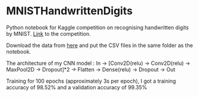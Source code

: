 # MNISTHandwrittenDigits

Python notebook for Kaggle competition on recognising handwritten digits by MNIST.
[Link](https://www.kaggle.com/c/digit-recognizer/overview) to the competition.

Download the data from [here](https://www.kaggle.com/c/digit-recognizer/data) and put the CSV files in the same folder as the notebook.

The architecture of my CNN model : In -> \[Conv2D\(relu) -> Conv2D\(relu) -> MaxPool2D -> Dropout]*2 -> Flatten -> Dense\(relu) -> Dropout -> Out

Training for 100 epochs \(approximately 3s per epoch), I got a training accuracy of 98.52% and a validation accuracy of 99.35%
